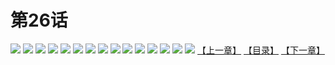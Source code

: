 # 第26话
![](https://s1.baozimh.com/scomic/yuekanshaonuyeqijun-chunquan/0/30-tbwy/1.jpg)
![](https://s1.baozimh.com/scomic/yuekanshaonuyeqijun-chunquan/0/30-tbwy/2.jpg)
![](https://s1.baozimh.com/scomic/yuekanshaonuyeqijun-chunquan/0/30-tbwy/3.jpg)
![](https://s1.baozimh.com/scomic/yuekanshaonuyeqijun-chunquan/0/30-tbwy/4.jpg)
![](https://s1.baozimh.com/scomic/yuekanshaonuyeqijun-chunquan/0/30-tbwy/5.jpg)
![](https://s1.baozimh.com/scomic/yuekanshaonuyeqijun-chunquan/0/30-tbwy/6.jpg)
![](https://s1.baozimh.com/scomic/yuekanshaonuyeqijun-chunquan/0/30-tbwy/7.jpg)
![](https://s1.baozimh.com/scomic/yuekanshaonuyeqijun-chunquan/0/30-tbwy/8.jpg)
![](https://s1.baozimh.com/scomic/yuekanshaonuyeqijun-chunquan/0/30-tbwy/9.jpg)
![](https://s1.baozimh.com/scomic/yuekanshaonuyeqijun-chunquan/0/30-tbwy/10.jpg)
![](https://s1.baozimh.com/scomic/yuekanshaonuyeqijun-chunquan/0/30-tbwy/11.jpg)
![](https://s1.baozimh.com/scomic/yuekanshaonuyeqijun-chunquan/0/30-tbwy/12.jpg)
![](https://s1.baozimh.com/scomic/yuekanshaonuyeqijun-chunquan/0/30-tbwy/13.jpg)
![](https://s1.baozimh.com/scomic/yuekanshaonuyeqijun-chunquan/0/30-tbwy/14.jpg)
![](https://s1.baozimh.com/scomic/yuekanshaonuyeqijun-chunquan/0/30-tbwy/15.jpg)
[【上一章】](./25.md)
[【目录】](./README.md)
[【下一章】](./27.md)
